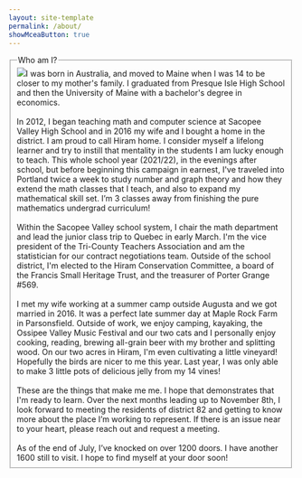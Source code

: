 ```yaml
---
layout: site-template
permalink: /about/
showMceaButton: true
---
```


<div class="nrlb_content_wai">
    <p></p>
    <fieldset class="nrlb_fs_01">
        <legend>Who am I?</legend>
            <span><img class="nofloat670" src="/assets/images/walking_full.jpg">I was born in Australia, and moved to Maine when I was 14 to be closer to my mother's family. I graduated from Presque Isle High School and then the University of Maine with a bachelor's degree in economics.
<br><br>
In 2012, I began teaching math and computer science at Sacopee Valley High School and in 2016 my wife and I bought a home in the district. I am proud to call Hiram home. I consider myself a lifelong learner and try to instill that mentality in the students I am lucky enough to teach. This whole school year (2021/22), in the evenings after school, but before beginning this campaign in earnest, I've traveled into Portland twice a week to study number and graph theory and how they extend the math classes that I teach, and also to expand my mathematical skill set. I’m 3 classes away from finishing the pure mathematics undergrad curriculum!
<br><br>
Within the Sacopee Valley school system, I chair the math department and lead the junior class trip to Quebec in early March. I'm the vice president of the Tri-County Teachers Association and am the statistician for our contract negotiations team. Outside of the school district, I'm elected to the Hiram Conservation Committee, a board of the Francis Small Heritage Trust,  and the treasurer of Porter Grange #569.
<br><br>
I met my wife working at a summer camp outside Augusta and we got married in 2016. It was a perfect late summer day at Maple Rock Farm in Parsonsfield. Outside of work, we enjoy camping, kayaking, the Ossipee Valley Music Festival and our two cats and I personally enjoy cooking, reading, brewing all-grain beer with my brother and splitting wood. On our two acres in Hiram, I'm even cultivating  a little vineyard! Hopefully the birds are nicer to me this year. Last year, I was only able to make 3 little pots of delicious jelly from my 14 vines!
<br><br>
These are the things that make me me. I hope that demonstrates that I'm ready to learn. Over the next months leading up to November 8th, I look forward to meeting the residents of district 82 and getting to know more about the place I’m working to represent. If there is an issue near to your heart, please reach out and request a meeting. 
<br><br>
As of the end of July, I’ve knocked on over 1200 doors. I have another 1600 still to visit. I hope to find myself at your door soon!</span>
    </fieldset>
    <p></p>
</div>
